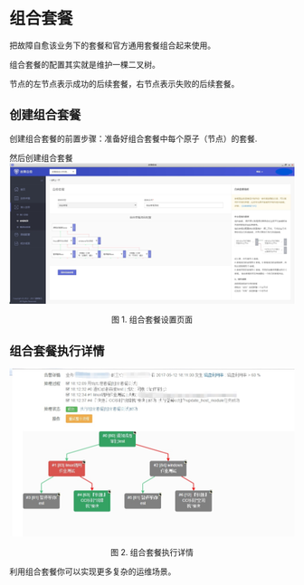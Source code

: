 # 组合套餐

把故障自愈该业务下的套餐和官方通用套餐组合起来使用。

组合套餐的配置其实就是维护一棵二叉树。

节点的左节点表示成功的后续套餐，右节点表示失败的后续套餐。

## 创建组合套餐

创建组合套餐的前置步骤：准备好组合套餐中每个原子（节点）的套餐.

然后创建组合套餐
![-w2020](../assets/14955228844734.jpg)
<center>图 1. 组合套餐设置页面</center>

## 组合套餐执行详情

![-w2020](../assets/14955229063739.jpg)
<center>图 2. 组合套餐执行详情</center>

利用组合套餐你可以实现更多复杂的运维场景。
